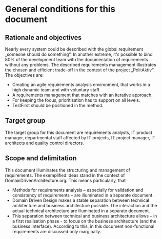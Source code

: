 # General conditions for this document
##  Rationale and objectives
Nearly every system could be described with the global requirement „someone should do something“. In another extreme, it's possible to bind 80% of the development team with the documentation of requirements without any problems.
The described requirements management illustrates the chosen and efficient trade-off in the context of the project „PolitAktiv“. The objectives are:
* Creating an agile requirements analysis environment, that works in a high dynamic team and with voluntary staff.
* A requirements management that matches with an iterative approach.
* For keeping the focus, prioritisation has to support on all levels.
* TestFirst should be positioned in the method.

## Target group
The target group for this document are requirements analysts, IT product manager, departmental staff affected by IT projects, IT project manager, IT architects and quality control directors.  
## Scope and delimitation
This document illuminates the structuring and management of requirements. The exemplified ideas stand in the context of DomainDrivenArchitecture.org. This means particularly, that
* Methods for requirements analysis – especially for validation and consistency of requirements – are illuminated in a separate document.
* Domain Driven Design makes a stable separation between technical architecture and business architecture possible. The interaction and the actual technical architecture are illuminated in a separate document. 
* This separation between technical and business architecture allows – in a first realisation phase  - to focus on the business architecture (and the business interface). According to this, in this document non-functional requirements are discussed only marginally.